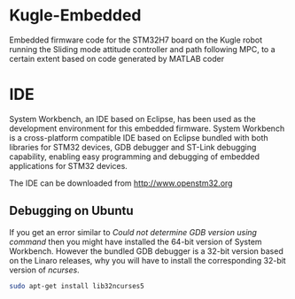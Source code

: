 # Kugle-Embedded
Embedded firmware code for the STM32H7 board on the Kugle robot running the Sliding mode attitude controller and path following MPC, to a certain extent based on code generated by MATLAB coder

# IDE
System Workbench, an IDE based on Eclipse, has been used as the development environment for this embedded firmware. System Workbench is a cross-platform compatible IDE based on Eclipse bundled with both libraries for STM32 devices, GDB debugger and ST-Link debugging capability, enabling easy programming and debugging of embedded applications for STM32 devices.

The IDE can be downloaded from http://www.openstm32.org

## Debugging on Ubuntu
If you get an error similar to _Could not determine GDB version using command_ then you might have installed the 64-bit version of System Workbench. However the bundled GDB debugger is a 32-bit version based on the Linaro releases, why you will have to install the corresponding 32-bit version of _ncurses_.

```bash
sudo apt-get install lib32ncurses5
```
